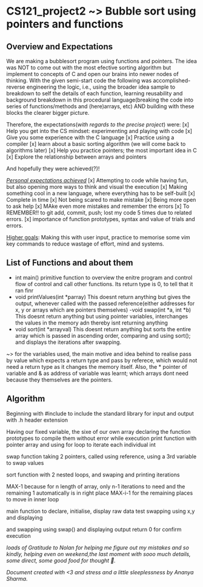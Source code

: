 # CS121_project2 ~> Bubble sort using pointers and functions
## Overview and Expectations
We are making a bubblesort program using functions and pointers. The idea was NOT to come out with the most efective sorting algorithm but implement to concepts of C and open our brains into newer nodes of thinking. With the given semi-start code the following was accomplished- reverse engineering the logic, i.e., using the broader idea sample to breakdown to self the details of each function, learning reusability and background breakdown in this procedural language(breaking the code into series of functions/methods and (here)arrays, etc) AND building with these blocks the clearer bigger picture. 

Therefore, the expectations(*with regards to the precise project*) were:
[x] Help you get into the CS mindset: experimenting and playing with code
[x] Give you some experience with the C language
[x] Practice using a compiler
[x] learn about a basic sorting algorithm (we will come back to algorithms later)
[x] Help you practice pointers; the most important idea in C
[x] Explore the relationship between arrays and pointers

And hopefully they were achieved(?)!

*<ins>Personal expectations achieved</ins>*
[x] Attempting to code while having fun, but also opening more ways to think and visual the execution
[x] Making something cool in a new language, where everything has to be self-built
[x] Complete in time
[x] Not being scared to make mistake
[x] Being more open to ask help
[x] MAke even more mistakes and remember the errors
[x] To REMEMBER!! to git add, commit, push; lost my code 5 times due to related errors.
[x] importance of function prototypes, syntax and value of trials and errors.

<ins>Higher goals</ins>: Making this with user input, practice to memorise some vim key commands to reduce wastage of effort, mind and systems.

## List of Functions and about them
- int main()
  primitive function to overview the enitre program and control flow of control and call other functions.
  Its return type is 0, to tell that it ran finr
- void printValues(int *parray)
  This doesnt return anything but gives the output, whenever called with the passed reference(either addresses for x, y or arrays which are pointers themselves)
-void swap(int *a, int *b)
  This doesnt return anything but using pointer variables, interchanges the values in the memory adn thereby isnt returning anything
- void sort(int *arrayval)
  This doesnt return anything but sorts the entire array which is passed in ascending order, comparing and using sort(); and displays the iterations after swapping.

~> for the variables used, the main motive and idea behind to realise pass by value which expects a return type and pass by referece, which would not need a return type as it changes the memory itself. Also, the * pointer of variable and & as address of variable was learnt; which arrays dont need because they themselves are the pointers. 

## Algorithm
Beginning with #include to include the standard library for input and output with .h header extension

Having our fixed variable, the sixe of our own array
declaring the function prototypes to compile them without error while execution
print function with pointer array 
and using for loop to iterate each individual int

swap function taking 2 pointers, called using reference, using a 3rd variable to swap values

sort function with 2 nested loops, and swaping and printing iterations

MAX-1 because for n length of array, only n-1 iterations to need and the remaining 1 automatically is in right place
MAX-i-1 for the remaining places to move in inner loop

main function to declare, initialise, display raw data
test swapping using x,y and displaying

and swapping using swap() and displaying output
return 0 for confirm execution







*loads of Gratitude to Nolan for helping me figure out my mistakes and so kindly, helping even on weekend,the last moment with sooo much details, some direct, some good food for thought :tada:.*

*Document created with <3 and stress and a little sleeplessness by Ananya Sharma.*

